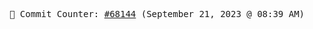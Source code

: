 <p align="center">
    <samp>
        📮 Commit Counter: <a href="https://github.com/Javascript-void0/Javascript-void0/commits/main">#68144</a> (September 21, 2023 @ 08:39 AM)
    </samp>
</p>